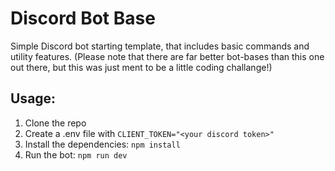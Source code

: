 # Discord Bot Base
Simple Discord bot starting template, that includes basic commands and utility features. (Please note that there are far better bot-bases than this one out there, but this was just ment to be a little coding challange!)

## Usage:
1. Clone the repo
2. Create a .env file with `CLIENT_TOKEN="<your discord token>"`
3. Install the dependencies: `npm install`
4. Run the bot: `npm run dev`

